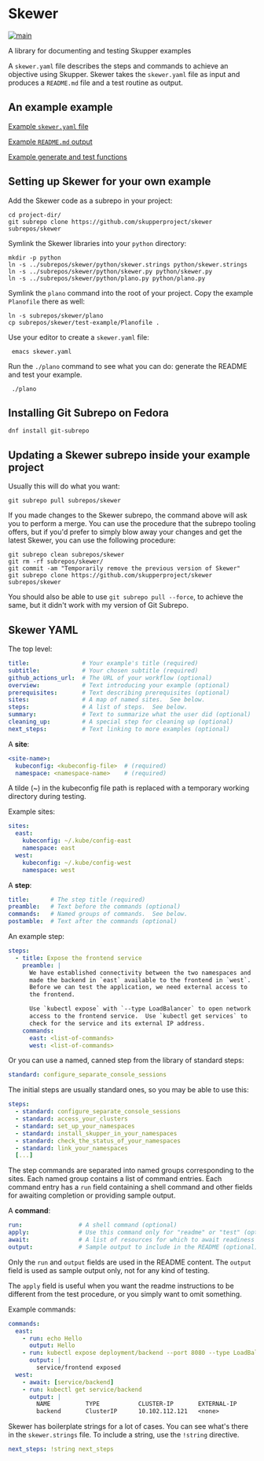 # Skewer

[![main](https://github.com/skupperproject/skewer/actions/workflows/main.yaml/badge.svg)](https://github.com/skupperproject/skewer/actions/workflows/main.yaml)

A library for documenting and testing Skupper examples

A `skewer.yaml` file describes the steps and commands to achieve an
objective using Skupper.  Skewer takes the `skewer.yaml` file as input
and produces a `README.md` file and a test routine as output.

## An example example

[Example `skewer.yaml` file](test-example/skewer.yaml)

[Example `README.md` output](test-example/README.md)

[Example generate and test functions](test-example/Planofile)

## Setting up Skewer for your own example

Add the Skewer code as a subrepo in your project:

    cd project-dir/
    git subrepo clone https://github.com/skupperproject/skewer subrepos/skewer

Symlink the Skewer libraries into your `python` directory:

    mkdir -p python
    ln -s ../subrepos/skewer/python/skewer.strings python/skewer.strings
    ln -s ../subrepos/skewer/python/skewer.py python/skewer.py
    ln -s ../subrepos/skewer/python/plano.py python/plano.py

Symlink the `plano` command into the root of your project.  Copy the
example `Planofile` there as well:

    ln -s subrepos/skewer/plano
    cp subrepos/skewer/test-example/Planofile .

Use your editor to create a `skewer.yaml` file:

     emacs skewer.yaml

Run the `./plano` command to see what you can do: generate the
README and test your example.

     ./plano

## Installing Git Subrepo on Fedora

    dnf install git-subrepo

## Updating a Skewer subrepo inside your example project

Usually this will do what you want:

    git subrepo pull subrepos/skewer

If you made changes to the Skewer subrepo, the command above will ask
you to perform a merge.  You can use the procedure that the subrepo
tooling offers, but if you'd prefer to simply blow away your changes
and get the latest Skewer, you can use the following procedure:

    git subrepo clean subrepos/skewer
    git rm -rf subrepos/skewer/
    git commit -am "Temporarily remove the previous version of Skewer"
    git subrepo clone https://github.com/skupperproject/skewer subrepos/skewer

You should also be able to use `git subrepo pull --force`, to achieve
the same, but it didn't work with my version of Git Subrepo.

## Skewer YAML

The top level:

~~~ yaml
title:               # Your example's title (required)
subtitle:            # Your chosen subtitle (required)
github_actions_url:  # The URL of your workflow (optional)
overview:            # Text introducing your example (optional)
prerequisites:       # Text describing prerequisites (optional)
sites:               # A map of named sites.  See below.
steps:               # A list of steps.  See below.
summary:             # Text to summarize what the user did (optional)
cleaning_up:         # A special step for cleaning up (optional)
next_steps:          # Text linking to more examples (optional)
~~~

A **site**:

~~~ yaml
<site-name>:
  kubeconfig: <kubeconfig-file>  # (required)
  namespace: <namespace-name>    # (required)
~~~

A tilde (~) in the kubeconfig file path is replaced with a temporary
working directory during testing.

Example sites:

~~~ yaml
sites:
  east:
    kubeconfig: ~/.kube/config-east
    namespace: east
  west:
    kubeconfig: ~/.kube/config-west
    namespace: west
~~~

A **step**:

~~~ yaml
title:      # The step title (required)
preamble:   # Text before the commands (optional)
commands:   # Named groups of commands.  See below.
postamble:  # Text after the commands (optional)
~~~

An example step:

~~~ yaml
steps:
  - title: Expose the frontend service
    preamble: |
      We have established connectivity between the two namespaces and
      made the backend in `east` available to the frontend in `west`.
      Before we can test the application, we need external access to
      the frontend.

      Use `kubectl expose` with `--type LoadBalancer` to open network
      access to the frontend service.  Use `kubectl get services` to
      check for the service and its external IP address.
    commands:
      east: <list-of-commands>
      west: <list-of-commands>
~~~

Or you can use a named, canned step from the library of standard
steps:

~~~ yaml
standard: configure_separate_console_sessions
~~~

The initial steps are usually standard ones, so you may be able to use
this:

~~~ yaml
steps:
  - standard: configure_separate_console_sessions
  - standard: access_your_clusters
  - standard: set_up_your_namespaces
  - standard: install_skupper_in_your_namespaces
  - standard: check_the_status_of_your_namespaces
  - standard: link_your_namespaces
  [...]
~~~

The step commands are separated into named groups corresponding to the
sites.  Each named group contains a list of command entries.  Each
command entry has a `run` field containing a shell command and other
fields for awaiting completion or providing sample output.

A **command**:

~~~ yaml
run:                # A shell command (optional)
apply:              # Use this command only for "readme" or "test" (optional, default is both)
await:              # A list of resources for which to await readiness (optional)
output:             # Sample output to include in the README (optional)
~~~

Only the `run` and `output` fields are used in the README content.
The `output` field is used as sample output only, not for any kind of
testing.

The `apply` field is useful when you want the readme instructions to
be different from the test procedure, or you simply want to omit
something.

Example commands:

~~~ yaml
commands:
  east:
    - run: echo Hello
      output: Hello
    - run: kubectl expose deployment/backend --port 8080 --type LoadBalancer
      output: |
        service/frontend exposed
  west:
    - await: [service/backend]
    - run: kubectl get service/backend
      output: |
        NAME          TYPE           CLUSTER-IP       EXTERNAL-IP      PORT(S)         AGE
        backend       ClusterIP      10.102.112.121   <none>           8080/TCP        30s
~~~

Skewer has boilerplate strings for a lot of cases.  You can see what's
there in the `skewer.strings` file.  To include a string, use the
`!string` directive.

~~~ yaml
next_steps: !string next_steps
~~~
